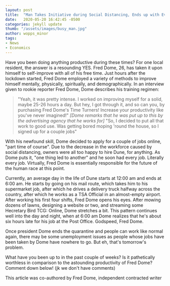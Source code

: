 ```yaml
---
layout: post
title:  "Man Takes Initiative during Social Distancing, Ends up with Every Job"
date:   2020-05-20 16:42:45 -0500
categories: jekyll update
thumb: "/assets/images/busy_man.jpg"
author: wopps_minor
tags:
- News
- Economics
---
```


Have you been doing anything productive during these times? For one local resident, the answer is a resounding YES. Fred Dome, 26, has taken it upon himself to self-improve with all of his free time. Just hours after the lockdown started, Fred Dome employed a variety of methods to improve himself mentally, physically, spiritually, and demographically. In an interview given to rookie reporter Fred Dome, Dome describes his training regimen:

> "Yeah, it was pretty intense. I worked on improving myself for a solid, maybe 25-26 hours a day. But hey, I got through it, and so can you, by purchasing Fred Dome's Time Turners! Increase your productivity like you've never imagined!"
> *[Dome remarks that he was put up to this by the advertising agency that he works for]*
> "So, I decided to put all that work to good use. Was getting bored moping 'round the house, so I signed up for a couple jobs"

With his newfound skill, Dome decided to apply for a couple of jobs online, "part time of course". Due to the decrease in the workforce caused by social distancing, owners were all too happy to hire Dune, for anything. As Dome puts it, "one thing led to another" and he soon had every job. Literally every job. Virtually, Fred Dome is essentially responsible for the future of the human race at this point. 

Currently, an average day in the life of Dune starts at 12:00 am and ends at 6:00 am. He starts by going on his mail route, which takes him to his supermarket job, after which he drives a delivery truck halfway across the country, after which he works as a TSA Official in an almost-empty airport. After working his first four shifts, Fred Dome opens his eyes. After mowing dozens of lawns, designing a website or two, and streaming some Hecretary Bird TCG: Online, Dome stretches a bit. This pattern continues well into the day and night, when at 6:00 am Dome realizes that he's about six hours late for his job at the Post Office. Godspeed, Fred Dome.

Once president Dome ends the quarantine and people can work like normal again, there may be some unemployment issues as people whose jobs have been taken by Dome have nowhere to go. But eh, that's tomorrow's problem.

What have you been up to in the past couple of weeks? Is it pathetically worthless in comparison to the astounding productivity of Fred Dome? Comment down below! (jk we don't have comments)

This article was co-authored by Fred Dome, independent contracted writer
